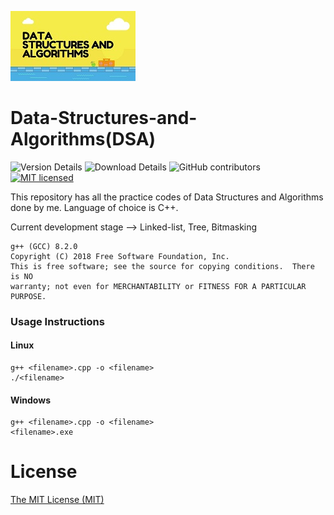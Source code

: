 ![dsa Logo](dsa_logo.jpg)

# Data-Structures-and-Algorithms(DSA)

![Version Details](https://img.shields.io/badge/version-1.0-brightgreen.svg)
![Download Details](https://img.shields.io/github/downloads/mohitesh07/data-structures-and-algorithms/total.svg)
![GitHub contributors](https://img.shields.io/github/contributors/mohitesh07/data-structures-and-algorithms.svg)
[![MIT licensed](https://img.shields.io/badge/license-MIT-blue.svg)](./LICENSE)

This repository has all the practice codes of Data Structures and Algorithms done by me. Language of choice is C++.

Current development stage --> Linked-list, Tree, Bitmasking

```
g++ (GCC) 8.2.0
Copyright (C) 2018 Free Software Foundation, Inc.
This is free software; see the source for copying conditions.  There is NO
warranty; not even for MERCHANTABILITY or FITNESS FOR A PARTICULAR PURPOSE.

```

### Usage Instructions

#### Linux
```
g++ <filename>.cpp -o <filename>
./<filename>

```

#### Windows
```
g++ <filename>.cpp -o <filename>
<filename>.exe

```

# License

[The MIT License (MIT)](LICENSE)
